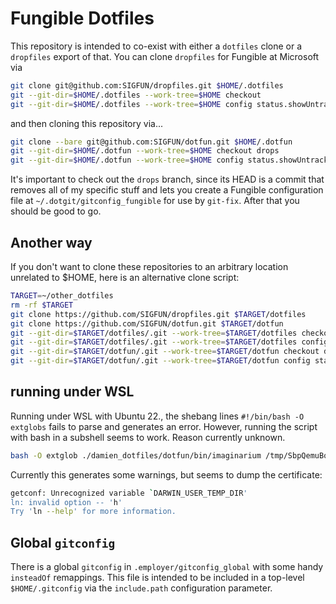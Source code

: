 # Fungible Dotfiles

This repository is intended to co-exist with either a `dotfiles` clone or a
`dropfiles` export of that. You can clone `dropfiles` for Fungible at Microsoft
via

``` bash
git clone git@github.com:SIGFUN/dropfiles.git $HOME/.dotfiles
git --git-dir=$HOME/.dotfiles --work-tree=$HOME checkout
git --git-dir=$HOME/.dotfiles --work-tree=$HOME config status.showUntrackedFiles no
```

and then cloning this repository via...

``` bash
git clone --bare git@github.com:SIGFUN/dotfun.git $HOME/.dotfun
git --git-dir=$HOME/.dotfun --work-tree=$HOME checkout drops
git --git-dir=$HOME/.dotfun --work-tree=$HOME config status.showUntrackedFiles no
```

It's important to check out the `drops` branch, since its HEAD is a commit that
removes all of my specific stuff and lets you create a Fungible configuration
file at `~/.dotgit/gitconfig_fungible` for use by `git-fix`. After that you
should be good to go.

## Another way

If you don't want to clone these repositories to an arbitrary location unrelated to $HOME, here is an alternative
clone script:

``` bash
TARGET=~/other_dotfiles
rm -rf $TARGET
git clone https://github.com/SIGFUN/dropfiles.git $TARGET/dotfiles
git clone https://github.com/SIGFUN/dotfun.git $TARGET/dotfun
git --git-dir=$TARGET/dotfiles/.git --work-tree=$TARGET/dotfiles checkout
git --git-dir=$TARGET/dotfiles/.git --work-tree=$TARGET/dotfiles config status.showUntrackedFiles no
git --git-dir=$TARGET/dotfun/.git --work-tree=$TARGET/dotfun checkout drops
git --git-dir=$TARGET/dotfun/.git --work-tree=$TARGET/dotfun config status.showUntrackedFiles no
```

## running under WSL

Running under WSL with Ubuntu 22., the shebang lines `#!/bin/bash -O extglobs` fails to parse and generates an error.
However, running the script with bash in a subshell seems to work.  Reason currently unknown.

``` bash
bash -O extglob ./damien_dotfiles/dotfun/bin/imaginarium /tmp/SbpQemuBootTestkgqizvjx/start_certificate.bin
```

Currently this generates some warnings, but seems to dump the certificate:

``` bash
getconf: Unrecognized variable `DARWIN_USER_TEMP_DIR'
ln: invalid option -- 'h'
Try 'ln --help' for more information.
```

## Global `gitconfig`

There is a global `gitconfig` in `.employer/gitconfig_global` with some handy
`insteadOf` remappings. This file is intended to be included in a top-level
`$HOME/.gitconfig` via the `include.path` configuration parameter.
